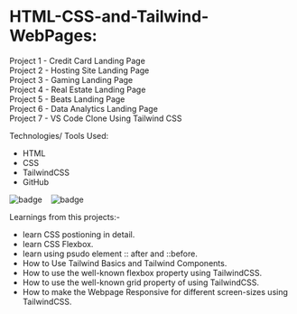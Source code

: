 # HTML-CSS-and-Tailwind-WebPages:

Project 1 - Credit Card Landing Page<br/>
Project 2 - Hosting Site Landing Page<br/>
Project 3 - Gaming Landing Page<br/>
Project 4 - Real Estate Landing Page<br/>
Project 5 - Beats Landing Page<br/>
Project 6 - Data Analytics Landing Page<br/>
Project 7 - VS Code Clone Using Tailwind CSS<br/>


Technologies/ Tools Used:

- HTML
- CSS
- TailwindCSS
- GitHub

![badge](https://img.shields.io/badge/HTML5-E34F26?style=for-the-badge&logo=html5&logoColor=white)&nbsp;&nbsp;&nbsp;
![badge](https://img.shields.io/badge/Tailwind_CSS-38B2AC?style=for-the-badge&logo=tailwind-css&logoColor=white)


Learnings from this projects:-
*   learn CSS postioning in detail.
*   learn CSS Flexbox. 
*   learn using psudo element :: after and ::before.
*   How to Use Tailwind Basics and Tailwind Components.
*   How to use the well-known flexbox property using TailwindCSS.
*   How to use the well-known grid property of using TailwindCSS.
*   How to make the Webpage Responsive for different screen-sizes using TailwindCSS.
